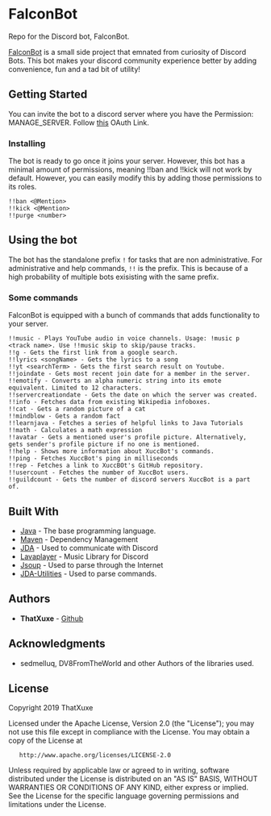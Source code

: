  
# FalconBot

Repo for the Discord bot, FalconBot.

[FalconBot](https://discordbots.org/bot/511949995776147466) is a small side project that emnated from curiosity of Discord Bots.
This bot makes your discord community experience better by adding convenience, fun and a tad bit of utility!


## Getting Started

You can invite the bot to a discord server where you have the Permission: MANAGE_SERVER.
Follow [this](https://discordapp.com/oauth2/authorize?client_id=511949995776147466&scope=bot&permissions=36826176) OAuth Link.

### Installing

The bot is ready to go once it joins your server.
However, this bot has a minimal amount of permissions, meaning !!ban and !!kick will not work by default. However, you can easily modify this by adding those permissions to its roles.

```
!!ban <@Mention>
!!kick <@Mention>
!!purge <number>
```


## Using the bot

The bot has the standalone prefix `!` for tasks that are non administrative.
For administrative and help commands, `!!` is the prefix. This is because of a high probability of multiple bots exisisting with the same prefix.

### Some commands

FalconBot is equipped with a bunch of commands that adds functionality to your server.

```
!!music - Plays YouTube audio in voice channels. Usage: !music p <track name>. Use !!music skip to skip/pause tracks.
!!g - Gets the first link from a google search.
!!lyrics <songName> - Gets the lyrics to a song
!!yt <searchTerm> - Gets the first search result on Youtube.
!!joindate - Gets most recent join date for a member in the server.
!!emotify - Converts an alpha numeric string into its emote equivalent. Limited to 12 characters.
!!servercreationdate - Gets the date on which the server was created.
!!info - Fetches data from existing Wikipedia infoboxes.
!!cat - Gets a random picture of a cat
!!mindblow - Gets a random fact
!!learnjava - Fetches a series of helpful links to Java Tutorials
!!math - Calculates a math expression
!!avatar - Gets a mentioned user's profile picture. Alternatively, gets sender's profile picture if no one is mentioned.
!!help - Shows more information about XuccBot's commands.
!!ping - Fetches XuccBot's ping in milliseconds
!!rep - Fetches a link to XuccBOt's GitHub repository.
!!usercount - Fetches the number of XuccBot users.
!!guildcount - Gets the number of discord servers XuccBot is a part of.
```


## Built With

* [Java](https://www.oracle.com/technetwork/java/javase/overview/java8-2100321.html) - The base programming language.
* [Maven](https://maven.apache.org/) - Dependency Management
* [JDA](https://github.com/DV8FromTheWorld/JDA) - Used to communicate with Discord
* [Lavaplayer](https://github.com/sedmelluq/lavaplayer) - Music Library for Discord
* [Jsoup](https://jsoup.org/) - Used to parse through the Internet
* [JDA-Utilities](https://github.com/JDA-Applications/JDA-Utilities) - Used to parse commands.

## Authors

* **ThatXuxe** -  [Github](https://github.com/ThatXuxe)

## Acknowledgments

* sedmelluq, DV8FromTheWorld and other Authors of the libraries used.

## License

 Copyright 2019 ThatXuxe

   Licensed under the Apache License, Version 2.0 (the "License");
   you may not use this file except in compliance with the License.
   You may obtain a copy of the License at

       http://www.apache.org/licenses/LICENSE-2.0

   Unless required by applicable law or agreed to in writing, software
   distributed under the License is distributed on an "AS IS" BASIS,
   WITHOUT WARRANTIES OR CONDITIONS OF ANY KIND, either express or implied.
   See the License for the specific language governing permissions and
   limitations under the License.

